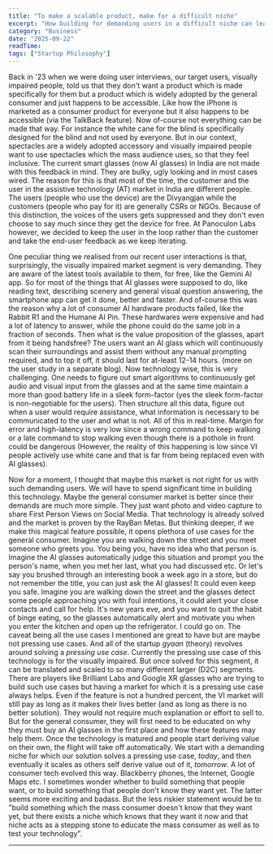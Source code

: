 ```yaml
---
title: "To make a scalable product, make for a difficult niche"
excerpt: "How building for demanding users in a difficult niche can lead to breakthrough products that automatically scale to mass markets."
category: "Business"
date: "2025-09-22"
readTime: 
tags: ["Startup Philosophy"]
---
```


Back in '23 when we were doing user interviews, our target users, visually impaired people, told us that they don't want a product which is made specifically for them but a product which is widely adopted by the general consumer and just happens to be accessible. Like how the iPhone is marketed as a consumer product for everyone but it also happens to be accessible (via the TalkBack feature). Now of-course not everything can be made that way. For instance the white cane for the blind is specifically designed for the blind and not used by everyone. But in our context, spectacles are a widely adopted accessory and visually impaired people want to use spectacles which the mass audience uses, so that they feel inclusive. The current smart glasses (now AI glasses) in India are not made with this feedback in mind. They are bulky, ugly looking and in most cases wired. The reason for this is that most of the time, the customer and the user in the assistive technology (AT) market in India are different people. The users (people who use the device) are the Divyangjan while the customers (people who pay for it) are generally CSRs or NGOs. Because of this distinction, the voices of the users gets suppressed and they don't even choose to say much since they get the device for free. At Panoculon Labs however, we decided to keep the user in the loop rather than the customer and take the end-user feedback as we keep iterating. 


One peculiar thing we realised from our recent user interactions is that, surprisingly, the visually impaired market segment is very demanding. They are aware of the latest tools available to them, for free, like the Gemini AI app. So for most of the things that AI glasses were supposed to do, like reading text, describing scenery and general visual question answering, the smartphone app can get it done, better and faster. And of-course this was the reason why a lot of consumer AI hardware products failed, like the Rabbit R1 and the Humane AI Pin. These hardwares were expensive and had a lot of latency to answer, while the phone could do the same job in a fraction of seconds. Then what is the value proposition of the glasses, apart from it being handsfree? The users want an AI glass which will continuously scan their surroundings and assist them without any manual prompting required, and to top it off, it should last for at-least 12-14 hours. (more on the user study in a separate blog). Now technology wise, this is very challenging. One needs to figure out smart algorithms to continuously get audio and visual input from the glasses and at the same time maintain a more than good battery life in a sleek form-factor (yes the sleek form-factor is non-negotiable for the users). Then structure all this data, figure out when a user would require assistance, what information is necessary to be communicated to the user and what is not. All of this in real-time. Margin for error and high-latency is very low since a wrong command to keep walking or a late command to stop walking even though there is a pothole in front could be dangerous (However, the reality of this happening is low since VI people actively use white cane and that is far from being replaced even with AI glasses).


Now for a moment, I thought that maybe this market is not right for us with such demanding users. We will have to spend significant time in building this technology. Maybe the general consumer market is better since their demands are much more simple. They just want photo and video capture to share First Person Views on Social Media. That technology is already solved and the market is proven by the RayBan Metas. But thinking deeper, if we make this magical feature possible, it opens plethora of use cases for the general consumer. Imagine you are walking down the street and you meet someone who greets you. You being you, have no idea who that person is. Imagine the AI glasses automatically judge this situation and prompt you the person's name, when you met her last, what you had discussed etc. Or let's say you brushed through an interesting book a week ago in a store, but do not remember the title, you can just ask the AI glasses! It could even keep you safe. Imagine you are walking down the street and the glasses detect some people approaching you with foul intentions, it could alert your close contacts and call for help. It's new years eve, and you want to quit the habit of binge eating, so the glasses automatically alert and motivate you when you enter the kitchen and open up the refrigerator. I could go on. The caveat being all the use cases I mentioned are great to have but are maybe not pressing use cases. And all of the startup _gyaan_ (theory) revolves around solving a _pressing use case_. Currently the pressing use case of this technology is for the visually impaired. But once solved for this segment, it can be translated and scaled to so many different larger (D2C) segments. There are players like Brilliant Labs and Google XR glasses who are trying to build such use cases but having a market for which it is a pressing use case always helps. Even if the feature is not a hundred percent, the VI market will still pay as long as it makes their lives better (and as long as there is no better solution). They would not require much explanation or effort to sell to. But for the general consumer, they will first need to be educated on why they must buy an AI glasses in the first place and how these features may help them. Once the technology is matured and people start deriving value on their own, the flight will take off automatically. We start with a demanding niche for which our solution solves a pressing use case, _today_, and then eventually it scales as others self derive value out of it, _tomorrow_. A lot of consumer tech evolved this way. Blackberry phones, the Internet, Google Maps etc. I sometimes wonder whether to build something that people want, or to build something that people don't know they want yet. The latter seems more exciting and badass. But the less riskier statement would be to "build something which the mass consumer doesn't know that they want yet, but there exists a niche which knows that they want it now and that niche acts as a stepping stone to educate the mass consumer as well as to test your technology".

---